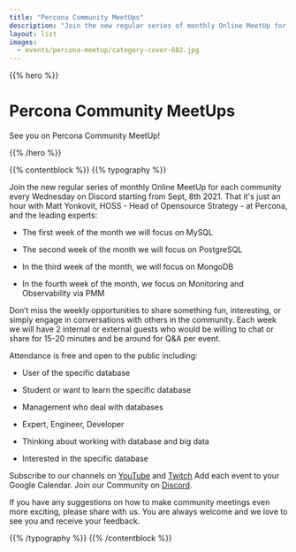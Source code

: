 ```yaml
---
title: "Percona Community MeetUps"
description: "Join the new regular series of monthly Online MeetUp for each community every Wednesday on Discord starting from Sept, 8th 2021."
layout: list
images:
  - events/percona-meetup/category-cover-682.jpg
---
```


{{% hero %}}

# Percona Community MeetUps

See you on Percona Community MeetUp!

{{% /hero %}}

{{% contentblock %}}
{{% typography %}}

Join the new regular series of monthly Online MeetUp for each community every Wednesday on Discord starting from Sept, 8th 2021. That it's just an hour with Matt Yonkovit, HOSS - Head of Opensource Strategy - at Percona, and the leading experts:

* The first week of the month we will focus on MySQL

* The second week of the month we will focus on PostgreSQL

* In the third week of the month, we will focus on MongoDB

* In the fourth week of the month, we focus on Monitoring and Observability via PMM

Don’t miss the weekly opportunities to share something fun, interesting, or simply engage in conversations with others in the community. Each week we  will have 2 internal or external guests who would be willing to chat or share for 15-20 minutes and be around for Q&A per event.

Attendance is free and open to the public including:

* User of the specific database

* Student or want to learn the specific database

* Management who deal with databases

* Expert, Engineer, Developer

* Thinking about working with database and big data

* Interested in the specific database

Subscribe to our channels on [YouTube](https://www.youtube.com/watch?v=hTSHb0NU_1E) and [Twitch](https://www.twitch.tv/perconacommunity)
Add each event to your Google Calendar. Join our Community on [Discord](http://per.co.na/discord).

If you have any suggestions on how to make community meetings even more exciting, please share with us. You are always welcome and we love to see you and receive your feedback.

{{% /typography %}}
{{% /contentblock %}}